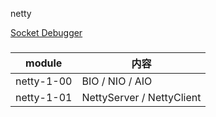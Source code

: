 netty 

[Socket Debugger](https://apps.apple.com/us/app/socket-debugger/id1547933097)

### 


| module     | 内容              |
| ---------- |-----------------|
| netty-1-00 | BIO / NIO / AIO |
| netty-1-01 | NettyServer / NettyClient  |

